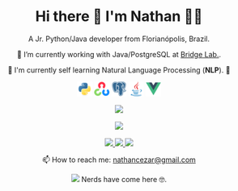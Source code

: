 <h1 align='center'>
  Hi there 👋 I'm Nathan 👨‍💻
</h1>

<p align='center'>
  A Jr. Python/Java developer from Florianópolis, Brazil.
</p>
<p align='center'>
  🔭 I’m currently working with Java/PostgreSQL at <a href='https://github.com/laboratoriobridge'>Bridge Lab.</a>.
</p>
<p align='center'>
  🌱 I'm currently self learning Natural Language Processing (<b>NLP</b>). 📖
</p>

<p align='center'>
  <code><img height="30" title="Python" alt="Python"
             src="https://github.com/devicons/devicon/blob/master/icons/python/python-original.svg"></code>
  <code><img height="30" title="OpenCV" alt="OpenCV"
             src="https://github.com/devicons/devicon/blob/master/icons/opencv/opencv-original.svg"></code>
  <code><img height="30" title="PostgreSQL" alt="PostgreSQL"
             src="https://github.com/devicons/devicon/blob/master/icons/postgresql/postgresql-plain.svg"></code>
  <code><img height="30" title="Java" alt="Java"
             src="https://github.com/devicons/devicon/blob/master/icons/java/java-original.svg"></code>
  <code><img height="30" title="Vue" alt="Vue"
             src="https://github.com/devicons/devicon/blob/master/icons/vuejs/vuejs-original.svg"></code>
</p>

<p align='center'>
  <a href="#">
    <img src="https://github-readme-stats.vercel.app/api?username=nathancezar&show_icons=true&theme=vue&count_private=true&card_width=350">
  </a>
</p> 
<p align='center'>
  <a href="#"> 
    <img src="https://github-readme-stats.vercel.app/api/top-langs/?username=nathancezar&layout=compact&card_width=350">
  </a>
</p>

<p align='center'>
  <a href="https://www.linkedin.com/in/nathan-cezar-cardoso/">
    <img src="https://img.shields.io/badge/linkedin-%230077B5.svg?&style=for-the-badge&logo=linkedin&logoColor=white" />
  </a>
  <a href="https://discord.gg/EkdYJHuNRV">
    <img src="https://img.shields.io/badge/Discord-7289DA?style=for-the-badge&logo=discord&logoColor=white" />
  </a>
  <a href="https://t.me/nathancezar">
    <img src="https://img.shields.io/badge/Telegram-2CA5E0?style=for-the-badge&logo=telegram&logoColor=white" />
  </a>
</p>

<p align='center'>
  📫 How to reach me: <a href='mailto:nathancezar@gmail.com'>nathancezar@gmail.com</a>
</p>

<p align='center'>
  <a href="#"><img src="https://badges.pufler.dev/visits/nathancezar/nathancezar"></a> Nerds have come here 🤓.


<!--
**nathancezar/nathancezar** is a ✨ _special_ ✨ repository because its `README.md` (this file) appears on your GitHub profile.

-->
